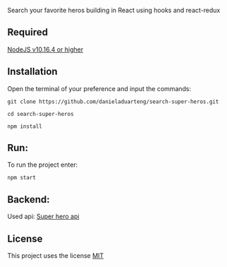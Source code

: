 
Search your favorite heros building in React using hooks and react-redux

## Required
[NodeJS v10.16.4 or higher](https://nodejs.org/en/)

## Installation
Open the terminal of your preference and input the commands:

`git clone https://github.com/danieladuarteng/search-super-heros.git`

`cd search-super-heros`

`npm install`

## Run:

To run the project enter:

`npm start`

## Backend:

Used api: [Super hero api](https://superheroapi.com)

## License

This project uses the license [MIT](https://choosealicense.com/licenses/mit/)

